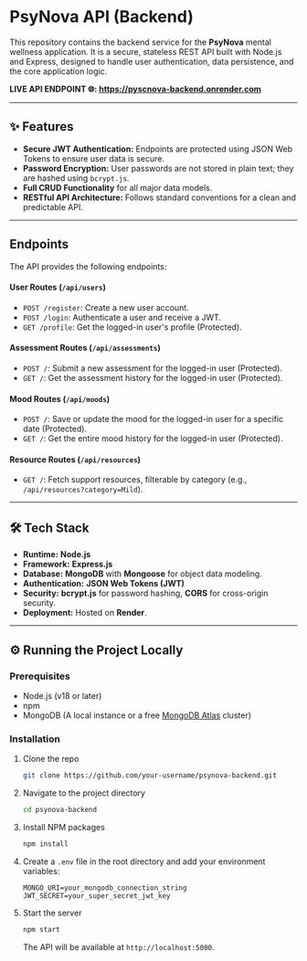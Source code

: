 # PsyNova API (Backend)

This repository contains the backend service for the **PsyNova** mental wellness application. It is a secure, stateless REST API built with Node.js and Express, designed to handle user authentication, data persistence, and the core application logic.

**LIVE API ENDPOINT 🌐: https://pyscnova-backend.onrender.com**


---

## ✨ Features

*   **Secure JWT Authentication:** Endpoints are protected using JSON Web Tokens to ensure user data is secure.
*   **Password Encryption:** User passwords are not stored in plain text; they are hashed using `bcrypt.js`.
*   **Full CRUD Functionality** for all major data models.
*   **RESTful API Architecture:** Follows standard conventions for a clean and predictable API.

---

## Endpoints

The API provides the following endpoints:

#### User Routes (`/api/users`)
*   `POST /register`: Create a new user account.
*   `POST /login`: Authenticate a user and receive a JWT.
*   `GET /profile`: Get the logged-in user's profile (Protected).

#### Assessment Routes (`/api/assessments`)
*   `POST /`: Submit a new assessment for the logged-in user (Protected).
*   `GET /`: Get the assessment history for the logged-in user (Protected).

#### Mood Routes (`/api/moods`)
*   `POST /`: Save or update the mood for the logged-in user for a specific date (Protected).
*   `GET /`: Get the entire mood history for the logged-in user (Protected).

#### Resource Routes (`/api/resources`)
*   `GET /`: Fetch support resources, filterable by category (e.g., `/api/resources?category=Mild`).

---

## 🛠️ Tech Stack

*   **Runtime:** **Node.js**
*   **Framework:** **Express.js**
*   **Database:** **MongoDB** with **Mongoose** for object data modeling.
*   **Authentication:** **JSON Web Tokens (JWT)**
*   **Security:** **bcrypt.js** for password hashing, **CORS** for cross-origin security.
*   **Deployment:** Hosted on **Render**.

---

## ⚙️ Running the Project Locally

### Prerequisites

*   Node.js (v18 or later)
*   npm
*   MongoDB (A local instance or a free [MongoDB Atlas](https://www.mongodb.com/cloud/atlas) cluster)

### Installation

1.  Clone the repo
    ```sh
    git clone https://github.com/your-username/psynova-backend.git
    ```
2.  Navigate to the project directory
    ```sh
    cd psynova-backend
    ```
3.  Install NPM packages
    ```sh
    npm install
    ```
4.  Create a `.env` file in the root directory and add your environment variables:
    ```
    MONGO_URI=your_mongodb_connection_string
    JWT_SECRET=your_super_secret_jwt_key
    ```
5.  Start the server
    ```sh
    npm start
    ```
    The API will be available at `http://localhost:5000`.
